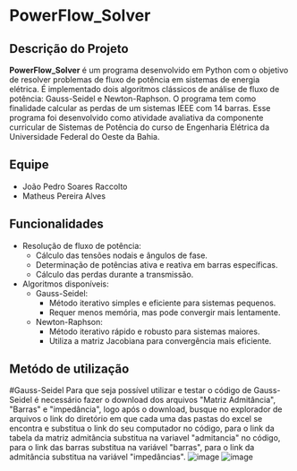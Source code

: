 # PowerFlow_Solver

## Descrição do Projeto
**PowerFlow_Solver** é um programa desenvolvido em Python com o objetivo de resolver problemas de fluxo de potência em sistemas de energia elétrica. É implementado dois algoritmos clássicos de análise de fluxo de potência: Gauss-Seidel e Newton-Raphson. O programa tem como finalidade calcular as perdas de um sistemas IEEE com 14 barras. Esse programa foi desenvolvido como atividade avaliativa da componente curricular de Sistemas de Potência do curso de Engenharia Elétrica da Universidade Federal do Oeste da Bahia.

## Equipe
- João Pedro Soares Raccolto
- Matheus Pereira Alves

## Funcionalidades

- Resolução de fluxo de potência:
  - Cálculo das tensões nodais e ângulos de fase.
  - Determinação de potências ativa e reativa em barras específicas.
  - Cálculo das perdas durante a transmissão.
- Algoritmos disponíveis:
  - Gauss-Seidel:
    - Método iterativo simples e eficiente para sistemas pequenos.
    - Requer menos memória, mas pode convergir mais lentamente.
  - Newton-Raphson:
    - Método iterativo rápido e robusto para sistemas maiores.
    - Utiliza a matriz Jacobiana para convergência mais eficiente.
   
## Metódo de utilização
  #Gauss-Seidel
    Para que seja possível utilizar e testar o código de Gauss-Seidel é necessário fazer o download dos arquivos "Matriz Admitância", "Barras" e "impedância", logo após o download, busque no explorador de arquivos o link do diretório em que cada uma das pastas do excel se encontra e substitua o link do seu computador no código, para o link da tabela da matriz admitância substitua na variavel "admitancia" no código, para o link das barras substitua na variável "barras", para o link da admitância substitua na variável "impedâncias".        ![image](https://github.com/user-attachments/assets/1f1960e1-3035-4d85-a48e-249b65472559)
 ![image](https://github.com/user-attachments/assets/685fd468-e7d5-4b54-853d-627afda134b3)
